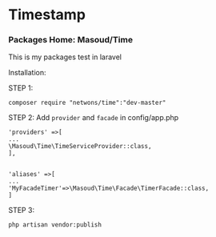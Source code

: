 # Timestamp
### Packages Home: Masoud/Time
This is my packages test in laravel

Installation:

STEP 1:

```
composer require "netwons/time":"dev-master"
```
STEP 2: Add `provider` and `facade` in config/app.php

```
'providers' =>[
...
\Masoud\Time\TimeServiceProvider::class,
],


'aliases' =>[
...
'MyFacadeTimer'=>\Masoud\Time\Facade\TimerFacade::class,
]
```

STEP 3:
```
php artisan vendor:publish
```

